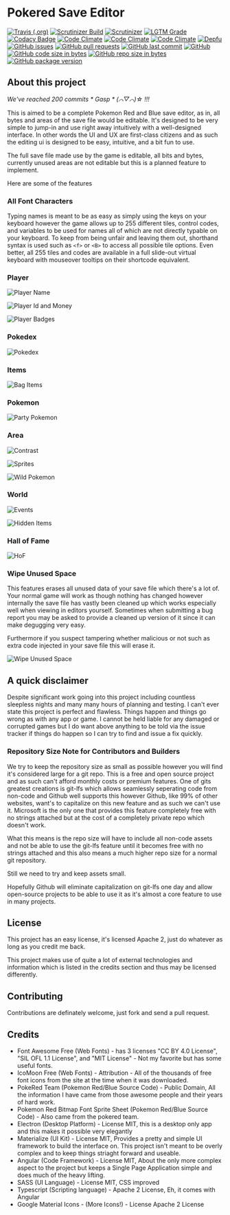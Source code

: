 # Pokered Save Editor

[![Travis (.org)](https://img.shields.io/travis/junebug12851/pokered-save-editor.svg?style=flat-square&label=full%20ci&logo=travis)](https://travis-ci.org/junebug12851/pokered-save-editor)
[![Scrutinizer Build](https://img.shields.io/scrutinizer/build/g/junebug12851/pokered-save-editor.svg?style=flat-square&label=simple%20ci&logo=scrutinizer)](https://scrutinizer-ci.com/g/junebug12851/pokered-save-editor)
[![Scrutinizer](https://img.shields.io/scrutinizer/g/junebug12851/pokered-save-editor.svg?style=flat-square&logo=scrutinizer)](https://scrutinizer-ci.com/g/junebug12851/pokered-save-editor)
[![LGTM Grade](https://img.shields.io/lgtm/grade/javascript/g/junebug12851/pokered-save-editor.svg?style=flat-square&label=code%20quality&logo=lgtm)](https://lgtm.com/projects/g/junebug12851/pokered-save-editor/)
[![Codacy Badge](https://api.codacy.com/project/badge/Grade/c0922f3f615b4ef69e480d2e9d930837)](https://www.codacy.com/app/junebug12851/pokered-save-editor?utm_source=github.com&amp;utm_medium=referral&amp;utm_content=junebug12851/pokered-save-editor&amp;utm_campaign=Badge_Grade)
[![Code Climate](https://img.shields.io/codeclimate/maintainability/junebug12851/pokered-save-editor.svg?style=flat-square)](https://codeclimate.com/github/junebug12851/pokered-save-editor)
[![Code Climate](https://img.shields.io/codeclimate/maintainability-percentage/junebug12851/pokered-save-editor.svg?style=flat-square)](https://codeclimate.com/github/junebug12851/pokered-save-editor)
[![Code Climate](https://img.shields.io/codeclimate/tech-debt/junebug12851/pokered-save-editor.svg?style=flat-square)](https://codeclimate.com/github/junebug12851/pokered-save-editor)
[![Depfu](https://img.shields.io/depfu/junebug12851/pokered-save-editor.svg?style=flat-square)](https://github.com/junebug12851/pokered-save-editor)
[![GitHub issues](https://img.shields.io/github/issues/junebug12851/pokered-save-editor.svg?style=flat-square)](https://github.com/junebug12851/pokered-save-editor)
[![GitHub pull requests](https://img.shields.io/github/issues-pr/junebug12851/pokered-save-editor.svg?style=flat-square)](https://github.com/junebug12851/pokered-save-editor)
[![GitHub last commit](https://img.shields.io/github/last-commit/junebug12851/pokered-save-editor.svg?style=flat-square)](https://github.com/junebug12851/pokered-save-editor)
[![GitHub](https://img.shields.io/github/license/junebug12851/pokered-save-editor.svg?style=flat-square&colorB=blue)](https://github.com/junebug12851/pokered-save-editor)
[![GitHub code size in bytes](https://img.shields.io/github/languages/code-size/junebug12851/pokered-save-editor.svg?style=flat-square)](https://github.com/junebug12851/pokered-save-editor)
[![GitHub repo size in bytes](https://img.shields.io/github/repo-size/junebug12851/pokered-save-editor.svg?style=flat-square)](https://github.com/junebug12851/pokered-save-editor)
[![GitHub package version](https://img.shields.io/github/package-json/v/junebug12851/pokered-save-editor.svg?style=flat-square)](https://github.com/junebug12851/pokered-save-editor)

## About this project
_We've reached 200 commits * Gasp * (⌒▽⌒)☆ !!!_

This is aimed to be a complete Pokemon Red and Blue save editor, as in, all
bytes and areas of the save file would be editable. It's designed to be very
simple to jump-in and use right away intuitively with a well-designed interface.
In other words the UI and UX are first-class citizens and as such the editing
ui is designed to be easy, intuitive, and a bit fun to use.

The full save file made use by the game is editable, all bits and bytes,
currently unused areas are not editable but this is a planned feature to
implement.

Here are some of the features

### All Font Characters

Typing names is meant to be as easy as simply using the keys on your keyboard
however the game allows up to 255 different tiles, control codes, and variables to be used for names
all of which are not directly typable on your keyboard.
To keep from being unfair and leaving them out, shorthand syntax is used such
as `<f>` or `<B>` to access all possible tile options. Even better, all 255
tiles and codes are available in a
full slide-out virtual keyboard with mouseover tooltips on their shortcode equivalent.

### Player

![Player Name](https://thumbs.gfycat.com/FoolhardyFriendlyDodobird-size_restricted.gif)

![Player Id and Money](https://thumbs.gfycat.com/AdeptBitterGalapagosalbatross-size_restricted.gif)

![Player Badges](https://thumbs.gfycat.com/MarvelousDishonestIchthyostega-size_restricted.gif)

### Pokedex

![Pokedex](https://thumbs.gfycat.com/WeepyDistantFinwhale-size_restricted.gif)

### Items

![Bag Items](https://thumbs.gfycat.com/PessimisticDarlingGlowworm-size_restricted.gif)

### Pokemon

![Party Pokemon](https://thumbs.gfycat.com/DelightfulEasyCrocodileskink-size_restricted.gif)

### Area

![Contrast](https://thumbs.gfycat.com/BountifulSkeletalEnglishpointer-size_restricted.gif)

![Sprites](https://thumbs.gfycat.com/LividUnrulyAmericanriverotter-size_restricted.gif)

![Wild Pokemon](https://thumbs.gfycat.com/MistyUnlawfulInvisiblerail-size_restricted.gif)

### World

![Events](https://thumbs.gfycat.com/SoupyCooperativeAfricangoldencat-size_restricted.gif)

![Hidden Items](https://thumbs.gfycat.com/FastOptimisticBrownbear-size_restricted.gif)

### Hall of Fame

![HoF](https://thumbs.gfycat.com/EllipticalInfiniteHog-size_restricted.gif)

### Wipe Unused Space

This features erases all unused data of your save file which there's a lot of. Your normal game will work as though nothing has changed however internally the save file has vastly been cleaned up which works especially well when viewing in editors yourself. Sometimes when submitting a bug report you may be asked to provide a cleaned up version of it since it can make degugging very easy.

Furthermore if you suspect tampering whether malicious or not such as extra code injected in your save file this will erase it.

![Wipe Unused Space](https://i.imgur.com/iWC0FU8.png)

## A quick disclaimer

Despite significant work going into this project including countless sleepless
nights and many many hours of planning and testing. I can't ever state this project
is perfect and flawless. Things happen and things go wrong as with any app or
game. I cannot be held liable for any damaged or corrupted games but I do want
above anything to be told via the issue tracker if things do happen so I can try
to find and issue a fix quickly.

### Repository Size Note for Contributors and Builders

We try to keep the repository size as small as possible however you will find
it's considered large for a git repo. This is a free and open source project
and as such can't afford monthly costs or premium features. One
of gits greatest creations is git-lfs which allows seamlessly seperating code
from non-code and Github well supports this however Github, like 99% of other
websites, want's to capitalize on this new feature and as such we can't use it.
Microsoft is the only one that provides this feature completely free with no
strings attached but at the cost of a completely private repo which doesn't
work.

What this means is the repo size will have to include all non-code assets and
not be able to use the git-lfs feature until it becomes free with no strings
attached and this also means a much higher repo size for a normal git
repository.

Still we need to try and keep assets small.

Hopefully Github will eliminate capitalization on git-lfs one day and allow
open-source projects to be able to use it as it's almost a core feature to use
in many projects.

## License

This project has an easy license, it's licensed Apache 2, just do whatever as
long as you credit me back.

This project makes use of quite a lot of external technologies and information
which is listed in the credits section and thus may be licensed differently.

## Contributing

Contributions are definately welcome, just fork and send a pull request.

## Credits

* Font Awesome Free (Web Fonts) - has 3 licenses "CC BY 4.0 License",
  "SIL OFL 1.1 License", and "MIT License" - Not my favorite but has some useful
  fonts.
* IcoMoon Free (Web Fonts) - Attribution - All of the thousands of free font
  icons from the site at the time when it was downloaded.
* PokeRed Team (Pokemon Red/Blue Source Code) - Public Domain, All the
  information I have came from those awesome people and their years of hard
  work.
* Pokemon Red Bitmap Font Sprite Sheet (Pokemon Red/Blue Source Code) - Also came
  from the pokered team.
* Electron (Desktop Platform) - License MIT, this is a desktop only app and this
  makes it possible very elegantly
* Materialize (UI Kit) - License MIT, Provides a pretty and simple UI framework
  to build the interface on. This project isn't meant to be overly complex and
  to keep things striaght forward and useable.
* Angular (Code Framework) - License MIT, About the only more complex aspect to
  the project but keeps a Single Page Application simple and does much of the
  heavy lifting.
* SASS (UI Language) - License MIT, CSS improved
* Typescript (Scripting language) - Apache 2 License, Eh, it comes with Angular
* Google Material Icons - (More Icons!) - License Apache 2 License

